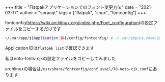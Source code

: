 +++
title = "Flatpakアプリケーションでのフォント変更方法"
date = "2021-03-17"
author = "soracqt"
tags = ["flatpak", "linux", "fontconfig"]
+++

fontconfig(https://wiki.archlinux.org/index.php/Font_configuration)の設定ファイルをコピーするだけです

```bash
~/.var/app/${Application ID}/config/fontconfig/ # ~/.var/app/us.zoom.Zoom/config/fontconfig/
```

Application IDは`flatpak list`で確認できます

私はnoto-fonts-cjkの設定ファイルをコピーしてみました

archlinuxの場合は`/usr/share/fontconfig/conf.avail/70-noto-cjk.conf`にあります
